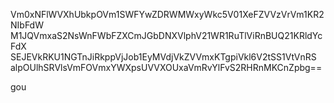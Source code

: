 Vm0xNFlWVXhUbkpOVm1SWFYwZDRWMWxyWkc5V01XeFZVVzVrVm1KR2NIbFdW
M1JQVmxaS2NsWnFWbFZXCmJGbDNXVlphV21WR1RuTlViRnBUQ21KRldYcFdX
SEJEVkRKU1NGTnJiRkppVjJob1EyMVdjVkZVVmxKTgpiVkl6V2tSS1VtVnRS
alpOUlhSRVlsVmFOVmxYWXpsUVVXOUxaVmRvYlFvS2RHRnMKCnZpbg==

gou